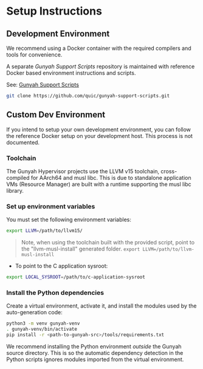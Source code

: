 # Setup Instructions

## Development Environment

We recommend using a Docker container with the required compilers and tools for
convenience.

A separate _Gunyah Support Scripts_ repository is maintained with reference
Docker based environment instructions and scripts.

See:
[Gunyah Support Scripts](https://github.com/quic/gunyah-support-scripts/tree/develop)

```bash
git clone https://github.com/quic/gunyah-support-scripts.git
```

## Custom Dev Environment

If you intend to setup your own development environment, you can follow the
reference Docker setup on your development host. This process is not
documented.

### Toolchain

The Gunyah Hypervisor projects use the LLVM v15 toolchain, cross-compiled for
AArch64 and musl libc. This is due to standalone application VMs (Resource
Manager) are built with a runtime supporting the musl libc library.

### Set up environment variables

You must set the following environment variables:
```bash
export LLVM=/path/to/llvm15/
```
> Note, when using the toolchain built with the provided script, point to the "llvm-musl-install" generated folder.
> `export LLVM=/path/to/llvm-musl-install`

- To point to the C application sysroot:
```bash
export LOCAL_SYSROOT=/path/to/c-application-sysroot
```

### Install the Python dependencies

Create a virtual environment, activate it, and install the modules used by the auto-generation code:

```bash
python3 -m venv gunyah-venv
. gunyah-venv/bin/activate
pip install -r <path-to-gunyah-src>/tools/requirements.txt
```

We recommend installing the Python environment _outside_ the Gunyah source
directory. This is so the automatic dependency detection in the Python scripts
ignores modules imported from the virtual environment.

